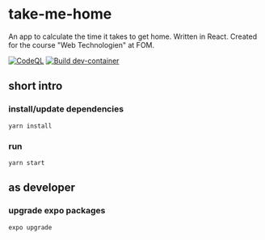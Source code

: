 # take-me-home

An app to calculate the time it takes to get home. Written in React. Created for the course "Web Technologien" at FOM.

[![CodeQL](https://github.com/BeneKenobi/take-me-home/actions/workflows/codeql-analysis.yml/badge.svg)](https://github.com/BeneKenobi/take-me-home/actions/workflows/codeql-analysis.yml)
[![Build dev-container](https://github.com/BeneKenobi/take-me-home/actions/workflows/build-dev-container.yml/badge.svg)](https://github.com/BeneKenobi/take-me-home/actions/workflows/build-dev-container.yml)

## short intro

### install/update dependencies

```Shell
yarn install
```

### run

```Shell
yarn start
```

## as developer

### upgrade expo packages

```Shell
expo upgrade
```
